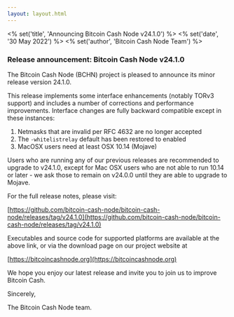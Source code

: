 ```yaml
---
layout: layout.html
---
```


<% set('title', 'Announcing Bitcoin Cash Node v24.1.0') %>
<% set('date', '30 May 2022') %>
<% set('author', 'Bitcoin Cash Node Team') %>

### Release announcement: Bitcoin Cash Node v24.1.0

The Bitcoin Cash Node (BCHN) project is pleased to announce its minor release version 24.1.0.

This release implements some interface enhancements (notably TORv3 support) and includes a number of corrections and performance improvements.
Interface changes are fully backward compatible except in these instances:

1. Netmasks that are invalid per RFC 4632 are no longer accepted
2. The `-whitelistrelay` default has been restored to enabled
3. MacOSX users need at least OSX 10.14 (Mojave)

Users who are running any of our previous releases are recommended to upgrade to v24.1.0, except for Mac OSX users who are not able to run 10.14 or later - we ask those to remain on v24.0.0 until they are able to upgrade to Mojave.

For the full release notes, please visit:

[https://github.com/bitcoin-cash-node/bitcoin-cash-node/releases/tag/v24.1.0](https://github.com/bitcoin-cash-node/bitcoin-cash-node/releases/tag/v24.1.0)

Executables and source code for supported platforms are available at the above link, or via the download page on our project website at

[https://bitcoincashnode.org](https://bitcoincashnode.org)

We hope you enjoy our latest release and invite you to join us to improve Bitcoin Cash.

Sincerely,

The Bitcoin Cash Node team.
